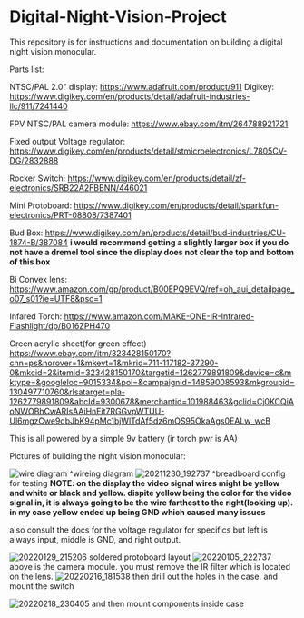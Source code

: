 # Digital-Night-Vision-Project

This repository is for instructions and documentation on building a digital night vision monocular.

Parts list:

NTSC/PAL 2.0" display: https://www.adafruit.com/product/911 Digikey: https://www.digikey.com/en/products/detail/adafruit-industries-llc/911/7241440

FPV NTSC/PAL camera module: https://www.ebay.com/itm/264788921721

Fixed output Voltage regulator: https://www.digikey.com/en/products/detail/stmicroelectronics/L7805CV-DG/2832888

Rocker Switch: https://www.digikey.com/en/products/detail/zf-electronics/SRB22A2FBBNN/446021

Mini Protoboard: https://www.digikey.com/en/products/detail/sparkfun-electronics/PRT-08808/7387401

Bud Box: https://www.digikey.com/en/products/detail/bud-industries/CU-1874-B/387084 **i would recommend getting a slightly larger box if you do not have a dremel tool since the display does not clear the top and bottom of this box**

Bi Convex lens: https://www.amazon.com/gp/product/B00EPQ9EVQ/ref=oh_aui_detailpage_o07_s01?ie=UTF8&psc=1

Infared Torch: https://www.amazon.com/MAKE-ONE-IR-Infrared-Flashlight/dp/B016ZPH470

Green acrylic sheet(for green effect) https://www.ebay.com/itm/323428150170?chn=ps&norover=1&mkevt=1&mkrid=711-117182-37290-0&mkcid=2&itemid=323428150170&targetid=1262779891809&device=c&mktype=&googleloc=9015334&poi=&campaignid=14859008593&mkgroupid=130497710760&rlsatarget=pla-1262779891809&abcId=9300678&merchantid=101988463&gclid=Cj0KCQiAoNWOBhCwARIsAAiHnEit7RGGvpWTUU-Ul6mgzCwe9dbJbK94pMc1bjWlTdAf5dz6mOS95OkaAgs0EALw_wcB

This is all powered by a simple 9v battery (ir torch pwr is AA)


Pictures of building the night vision monocular:


![wire diagram](https://user-images.githubusercontent.com/88860704/154828963-3bec6a4f-52d8-4df6-91f0-3091d434657d.jpg)
^wireing diagram
![20211230_192737](https://user-images.githubusercontent.com/88860704/154826993-cd2bea1e-57a1-4f8a-bb8d-0f6d05f5a97b.jpg)
^breadboard config for testing 
**NOTE: on the display the video signal wires might be yellow and white or black and yellow. dispite yellow being the color for the video signal in, it is always going to be the wire farthest to the right(looking up). in my case yellow ended up being GND which caused many issues**

also consult the docs for the voltage regulator for specifics but left is always input, middle is GND, and right output.

![20220129_215206](https://user-images.githubusercontent.com/88860704/158042709-df2bc04e-e32b-4c79-8280-f0e88fed5af5.jpg)
soldered protoboard layout
![20220105_222737](https://user-images.githubusercontent.com/88860704/161360849-16731ea2-43e5-4e14-abcb-91b24818c51f.jpg)
above is the camera module. you must remove the IR filter which is located on the lens.
![20220216_181538](https://user-images.githubusercontent.com/88860704/165013668-85671f84-c2ec-4734-b83a-38e81b47f053.jpg)
then drill out the holes in the case. and mount the switch

![20220218_230405](https://user-images.githubusercontent.com/88860704/165013724-137e62c2-d587-4021-bc00-c29a93d7e085.jpg)
and then mount components inside case
